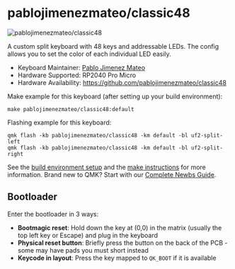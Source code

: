 # pablojimenezmateo/classic48

![pablojimenezmateo/classic48](https://i.imgur.com/czFWWhX.jpeg)

A custom split keyboard with 48 keys and addressable LEDs. The config allows you to set the color of each individual LED easily.

* Keyboard Maintainer: [Pablo Jimenez Mateo](https://github.com/pablojimenezmateo)
* Hardware Supported: RP2040 Pro Micro
* Hardware Availability: https://github.com/pablojimenezmateo/classic48

Make example for this keyboard (after setting up your build environment):

    make pablojimenezmateo/classic48:default

Flashing example for this keyboard:

    qmk flash -kb pablojimenezmateo/classic48 -km default -bl uf2-split-left
    qmk flash -kb pablojimenezmateo/classic48 -km default -bl uf2-split-right

See the [build environment setup](https://docs.qmk.fm/#/getting_started_build_tools) and the [make instructions](https://docs.qmk.fm/#/getting_started_make_guide) for more information. Brand new to QMK? Start with our [Complete Newbs Guide](https://docs.qmk.fm/#/newbs).

## Bootloader

Enter the bootloader in 3 ways:

* **Bootmagic reset**: Hold down the key at (0,0) in the matrix (usually the top left key or Escape) and plug in the keyboard
* **Physical reset button**: Briefly press the button on the back of the PCB - some may have pads you must short instead
* **Keycode in layout**: Press the key mapped to `QK_BOOT` if it is available
